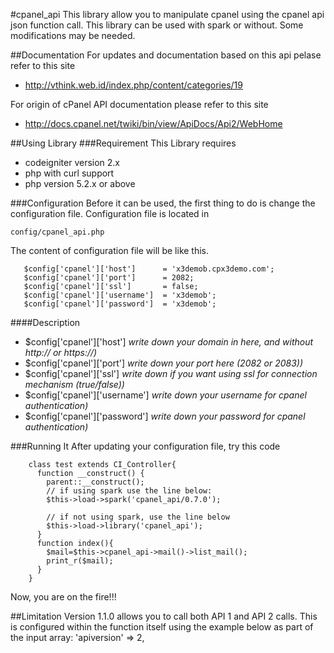 #cpanel_api
This library allow you to manipulate cpanel using the cpanel api json function call. This library can be used with spark or without. Some modifications may be needed.

##Documentation
For updates and documentation based on this api pelase refer to this site
* http://vthink.web.id/index.php/content/categories/19

For origin of cPanel API documentation please refer to this site
* http://docs.cpanel.net/twiki/bin/view/ApiDocs/Api2/WebHome
 
##Using Library
###Requirement
This Library requires

* codeigniter version 2.x
* php with curl support
* php version 5.2.x or above

###Configuration
Before it can be used, the first thing to do is change the configuration file.
Configuration file is located in 

  `config/cpanel_api.php`

The content of configuration file will be like this.

       $config['cpanel']['host']      = 'x3demob.cpx3demo.com';
       $config['cpanel']['port']      = 2082;
       $config['cpanel']['ssl']       = false;
       $config['cpanel']['username']  = 'x3demob';
       $config['cpanel']['password']  = 'x3demob';
   
####Description
* $config['cpanel']['host']     *write down your domain in here, and without http:// or https://)*
* $config['cpanel']['port']     *write down your port here (2082 or 2083))*
* $config['cpanel']['ssl']      *write down if you want using ssl for connection mechanism (true/false))*
* $config['cpanel']['username'] *write down your username for cpanel authentication)*
* $config['cpanel']['password'] *write down your password for cpanel authentication)*

###Running It
After updating your configuration file, try this code

        class test extends CI_Controller{
          function __construct() {
            parent::__construct();
            // if using spark use the line below:
            $this->load->spark('cpanel_api/0.7.0');
            
            // if not using spark, use the line below
            $this->load->library('cpanel_api');
          }
          function index(){
            $mail=$this->cpanel_api->mail()->list_mail();
            print_r($mail);
          }
        }


Now, you are on the fire!!!

##Limitation
Version 1.1.0 allows you to call both API 1 and API 2 calls. This is configured within the function itself using the example below as part of the input array:
    'apiversion' => 2,
